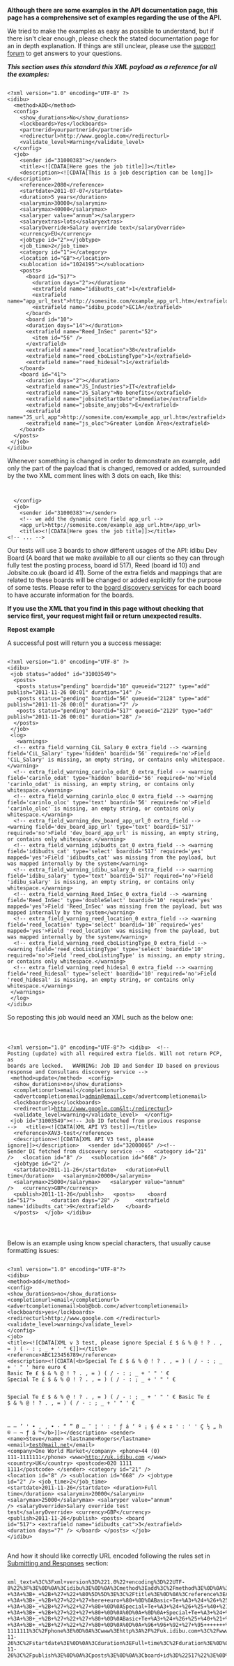 <p><b>Although there are some examples in the API documentation page, this page has a comprehensive set of examples regarding the use of the API.</b></p>
<p>We tried to make the examples as easy as possible to understand, but if there isn&#39;t clear enough, please check the stated documentation page for an in depth explanation. If things are still unclear, please use the <a href="/forum">support forum</a> to get answers to your questions.</p>
<p><em><strong>This section uses this standard this XML payload as a reference for all the examples:</strong></em></p>
<pre>
<code>
&lt;?xml version=&quot;1.0&quot; encoding=&quot;UTF-8&quot; ?&gt;
&lt;idibu&gt;
&nbsp;&nbsp;&lt;method&gt;ADD&lt;/method&gt;
&nbsp;&nbsp;&lt;config&gt;
&nbsp;&nbsp;&nbsp;&nbsp;&lt;show_durations&gt;No&lt;/show_durations&gt;
&nbsp;&nbsp;&nbsp;&nbsp;&lt;lockboards&gt;Yes&lt;/lockboards&gt;
&nbsp;&nbsp;&nbsp;&nbsp;&lt;partnerid&gt;yourpartnerid&lt;/partnerid&gt;
&nbsp;&nbsp;&nbsp;&nbsp;&lt;redirecturl&gt;http://www.google.com&lt;/redirecturl&gt;
&nbsp;&nbsp;&nbsp;&nbsp;&lt;validate_level&gt;Warning&lt;/validate_level&gt;
&nbsp;&nbsp;&lt;/config&gt;
&nbsp;&nbsp;&lt;job&gt;
&nbsp;&nbsp;&nbsp;&nbsp;&lt;sender id=&quot;31000383&quot;&gt;&lt;/sender&gt;
&nbsp;&nbsp;&nbsp;&nbsp;&lt;title&gt;&lt;![CDATA[Here goes the job title]]&gt;&lt;/title&gt;
&nbsp;&nbsp;&nbsp;&nbsp;&lt;description&gt;&lt;![CDATA[This is a job description can be long]]&gt;&lt;/description&gt;
&nbsp;&nbsp;&nbsp;&nbsp;&lt;reference&gt;2080&lt;/reference&gt;
&nbsp;&nbsp;&nbsp;&nbsp;&lt;startdate&gt;2011-07-07&lt;/startdate&gt;
&nbsp;&nbsp;&nbsp;&nbsp;&lt;duration&gt;5 years&lt;/duration&gt;
&nbsp;&nbsp;&nbsp;&nbsp;&lt;salarymin&gt;30000&lt;/salarymin&gt;
&nbsp;&nbsp;&nbsp;&nbsp;&lt;salarymax&gt;40000&lt;/salarymax&gt;
&nbsp;&nbsp;&nbsp;&nbsp;&lt;salaryper value=&quot;annum&quot;&gt;&lt;/salaryper&gt;
&nbsp;&nbsp;&nbsp;&nbsp;&lt;salaryextras&gt;lots&lt;/salaryextras&gt;
&nbsp;&nbsp;&nbsp;&nbsp;&lt;salaryOverride&gt;Salary override text&lt;/salaryOverride&gt;
&nbsp;&nbsp;&nbsp;&nbsp;&lt;currency&gt;EU&lt;/currency&gt;
&nbsp;&nbsp;&nbsp;&nbsp;&lt;jobtype id=&quot;2&quot;&gt;&lt;/jobtype&gt;
&nbsp;&nbsp;&nbsp;&nbsp;&lt;job_time&gt;2&lt;/job_time&gt;
&nbsp;&nbsp;&nbsp;&nbsp;&lt;category id=&quot;1&quot;&gt;&lt;/category&gt;
&nbsp;&nbsp;&nbsp;&nbsp;&lt;location id=&quot;GB&quot;&gt;&lt;/location&gt;
&nbsp;&nbsp;&nbsp;&nbsp;&lt;sublocation id=&quot;1024195&quot;&gt;&lt;/sublocation&gt;
&nbsp;&nbsp;&nbsp;&nbsp;&lt;posts&gt;
&nbsp;&nbsp;&nbsp;&nbsp;&nbsp;&nbsp;&lt;board id=&quot;517&quot;&gt;
&nbsp;&nbsp;&nbsp;&nbsp;&nbsp;&nbsp;&nbsp;&nbsp;&lt;duration days=&quot;2&quot;&gt;&lt;/duration&gt;
&nbsp;&nbsp;&nbsp;&nbsp;&nbsp;&nbsp;&nbsp;&nbsp;&lt;extrafield name=&quot;idibudts_cat&quot;&gt;1&lt;/extrafield&gt;
&nbsp;&nbsp;&nbsp;&nbsp;&nbsp;&nbsp;&nbsp;&nbsp;&lt;extrafield name=&quot;app_url_test&quot;&gt;http://somesite.com/example_app_url.htm&lt;/extrafield&gt;
&nbsp;&nbsp;&nbsp;&nbsp;&nbsp;&nbsp;&nbsp;&nbsp;&lt;extrafield name=&quot;idibu_pcode&quot;&gt;EC1A&lt;/extrafield&gt;
&nbsp;&nbsp;&nbsp;&nbsp;&nbsp;&nbsp;&lt;/board&gt;
&nbsp;&nbsp;&nbsp;&nbsp;&nbsp;&nbsp;&lt;board id=&quot;10&quot;&gt;
&nbsp;&nbsp;&nbsp;&nbsp;&nbsp;&nbsp;&lt;duration days=&quot;14&quot;&gt;&lt;/duration&gt;
&nbsp;&nbsp;&nbsp;&nbsp;&nbsp;&nbsp;&lt;extrafield name=&quot;Reed_InSec&quot; parent=&quot;52&quot;&gt;
&nbsp;&nbsp;&nbsp;&nbsp;&nbsp;&nbsp;&nbsp;&nbsp;&lt;item id=&quot;56&quot; /&gt;
&nbsp;&nbsp;&nbsp;&nbsp;&nbsp;&nbsp;&lt;/extrafield&gt;
&nbsp;&nbsp;&nbsp;&nbsp;&nbsp;&nbsp;&lt;extrafield name=&quot;reed_location&quot;&gt;38&lt;/extrafield&gt;
&nbsp;&nbsp;&nbsp;&nbsp;&nbsp;&nbsp;&lt;extrafield name=&quot;reed_cboListingType&quot;&gt;1&lt;/extrafield&gt;
&nbsp;&nbsp;&nbsp;&nbsp;&nbsp;&nbsp;&lt;extrafield name=&quot;reed_hidesal&quot;&gt;1&lt;/extrafield&gt;
&nbsp;&nbsp;&nbsp;&nbsp;&lt;/board&gt;
&nbsp;&nbsp;&nbsp;&nbsp;&lt;board id=&quot;41&quot;&gt;
&nbsp;&nbsp;&nbsp;&nbsp;&nbsp;&nbsp;&lt;duration days=&quot;2&quot;&gt;&lt;/duration&gt;
&nbsp;&nbsp;&nbsp;&nbsp;&nbsp;&nbsp;&lt;extrafield name=&quot;JS_Industries&quot;&gt;IT&lt;/extrafield&gt;
&nbsp;&nbsp;&nbsp;&nbsp;&nbsp;&nbsp;&lt;extrafield name=&quot;JS_Salary&quot;&gt;No benefits&lt;/extrafield&gt;
&nbsp;&nbsp;&nbsp;&nbsp;&nbsp;&nbsp;&lt;extrafield name=&quot;jobsiteStartDate&quot;&gt;Immediate&lt;/extrafield&gt;
&nbsp;&nbsp;&nbsp;&nbsp;&nbsp;&nbsp;&lt;extrafield name=&quot;jobsite_anyjobs&quot;&gt;E&lt;/extrafield&gt;
&nbsp;&nbsp;&nbsp;&nbsp;&nbsp;&nbsp;&lt;extrafield name=&quot;JS_url_app&quot;&gt;http://somesite.com/example_app_url.htm&lt;/extrafield&gt;
&nbsp;&nbsp;&nbsp;&nbsp;&nbsp;&nbsp;&lt;extrafield name=&quot;js_oloc&quot;&gt;Greater London Area&lt;/extrafield&gt;
&nbsp;&nbsp;&nbsp;&nbsp;&lt;/board&gt;
&nbsp;&nbsp;&lt;/posts&gt;
&nbsp;&lt;/job&gt;
&lt;/idibu&gt;
</code></pre>
<p>Whenever something is changed in order to demonstrate an example, add only the part of the payload that is changed, removed or added, surrounded by the two XML comment lines with 3 dots on each, like this:</p>
<pre>
<code>
<!-- ... -->
&nbsp;&nbsp;&lt;/config&gt;
&nbsp;&nbsp;&lt;job&gt;
&nbsp;&nbsp;&nbsp;&nbsp;&lt;sender id=&quot;31000383&quot;&gt;&lt;/sender&gt;
&nbsp;&nbsp;&nbsp;&nbsp;&lt;!-- we add the dynamic core field app_url --&gt;
&nbsp;&nbsp;&nbsp;&nbsp;&lt;app_url&gt;http://somesite.com/example_app_url.htm&lt;/app_url&gt;
&nbsp;&nbsp;&nbsp;&nbsp;&lt;title&gt;&lt;![CDATA[Here goes the job title]]&gt;&lt;/title&gt;
&lt;!-- ... --&gt;
</code></pre>
<p>Our tests will use 3 boards to show different usages of the API: idibu Dev Board (A board that we make available to all our clients so they can through fully test the posting process, board id 517), Reed (board id 10) and Jobsite.co.uk (board id 41). Some of the extra fields and mappings that are related to these boards will be changed or added explicitly for the purpose of some tests. Please refer to the <a href="/docs/job-board-data">board discovery services</a> for each board to have accurate information for the boards.</p>
<p><strong>If you use the XML that you find in this page without checking that service first, your request might fail or return unexpected results.</strong></p>
<p><b>Repost example</b></p>
<p>A successful post will return you a success message:</p>
<pre>
<code>
&lt;?xml version=&quot;1.0&quot; encoding=&quot;UTF-8&quot; ?&gt;
&lt;idibu&gt;
&nbsp;&lt;job status=&quot;added&quot; id=&quot;31003549&quot;&gt;
&nbsp;&nbsp;&lt;posts&gt;
&nbsp;&nbsp;&nbsp;&lt;posts status=&quot;pending&quot; boardid=&quot;10&quot; queueid=&quot;2127&quot; type=&quot;add&quot; publish=&quot;2011-11-26 00:01&quot; duration=&quot;14&quot; /&gt;
&nbsp;&nbsp;&nbsp;&lt;posts status=&quot;pending&quot; boardid=&quot;56&quot; queueid=&quot;2128&quot; type=&quot;add&quot; publish=&quot;2011-11-26 00:01&quot; duration=&quot;7&quot; /&gt;
&nbsp;&nbsp;&nbsp;&lt;posts status=&quot;pending&quot; boardid=&quot;517&quot; queueid=&quot;2129&quot; type=&quot;add&quot; publish=&quot;2011-11-26 00:01&quot; duration=&quot;28&quot; /&gt;
&nbsp;&nbsp;&lt;/posts&gt;
&nbsp;&lt;/job&gt;
&nbsp;&lt;log&gt;
&nbsp;&nbsp;&nbsp;&lt;warnings&gt;
&nbsp;&nbsp;&lt;!-- extra_field_warning_CiL_Salary_0 extra_field --&gt; &lt;warning field=&#39;CiL_Salary&#39; type=&#39;hidden&#39; boardid=&#39;56&#39; required=&#39;no&#39;&gt;Field &#39;CiL_Salary&#39; is missing, an empty string, or contains only whitespace.&lt;/warning&gt;
&nbsp;&nbsp;&lt;!-- extra_field_warning_carinlo_odat_0 extra_field --&gt; &lt;warning field=&#39;carinlo_odat&#39; type=&#39;hidden&#39; boardid=&#39;56&#39; required=&#39;no&#39;&gt;Field &#39;carinlo_odat&#39; is missing, an empty string, or contains only whitespace.&lt;/warning&gt;
&nbsp;&nbsp;&lt;!-- extra_field_warning_carinlo_oloc_0 extra_field --&gt; &lt;warning field=&#39;carinlo_oloc&#39; type=&#39;text&#39; boardid=&#39;56&#39; required=&#39;no&#39;&gt;Field &#39;carinlo_oloc&#39; is missing, an empty string, or contains only whitespace.&lt;/warning&gt;
&nbsp;&nbsp;&lt;!-- extra_field_warning_dev_board_app_url_0 extra_field --&gt; &lt;warning field=&#39;dev_board_app_url&#39; type=&#39;text&#39; boardid=&#39;517&#39; required=&#39;no&#39;&gt;Field &#39;dev_board_app_url&#39; is missing, an empty string, or contains only whitespace.&lt;/warning&gt;
&nbsp;&nbsp;&lt;!-- extra_field_warning_idibudts_cat_0 extra_field --&gt; &lt;warning field=&#39;idibudts_cat&#39; type=&#39;select&#39; boardid=&#39;517&#39; required=&#39;yes&#39; mapped=&#39;yes&#39;&gt;Field &#39;idibudts_cat&#39; was missing from the payload, but was mapped internally by the system&lt;/warning&gt;
&nbsp;&nbsp;&lt;!-- extra_field_warning_idibu_salary_0 extra_field --&gt; &lt;warning field=&#39;idibu_salary&#39; type=&#39;text&#39; boardid=&#39;517&#39; required=&#39;no&#39;&gt;Field &#39;idibu_salary&#39; is missing, an empty string, or contains only whitespace.&lt;/warning&gt;
&nbsp;&nbsp;&lt;!-- extra_field_warning_Reed_InSec_0 extra_field --&gt; &lt;warning field=&#39;Reed_InSec&#39; type=&#39;doubleSelect&#39; boardid=&#39;10&#39; required=&#39;yes&#39; mapped=&#39;yes&#39;&gt;Field &#39;Reed_InSec&#39; was missing from the payload, but was mapped internally by the system&lt;/warning&gt;
&nbsp;&nbsp;&lt;!-- extra_field_warning_reed_location_0 extra_field --&gt; &lt;warning field=&#39;reed_location&#39; type=&#39;select&#39; boardid=&#39;10&#39; required=&#39;yes&#39; mapped=&#39;yes&#39;&gt;Field &#39;reed_location&#39; was missing from the payload, but was mapped internally by the system&lt;/warning&gt;
&nbsp;&nbsp;&lt;!-- extra_field_warning_reed_cboListingType_0 extra_field --&gt; &lt;warning field=&#39;reed_cboListingType&#39; type=&#39;select&#39; boardid=&#39;10&#39; required=&#39;no&#39;&gt;Field &#39;reed_cboListingType&#39; is missing, an empty string, or contains only whitespace.&lt;/warning&gt;
&nbsp;&nbsp;&lt;!-- extra_field_warning_reed_hidesal_0 extra_field --&gt; &lt;warning field=&#39;reed_hidesal&#39; type=&#39;select&#39; boardid=&#39;10&#39; required=&#39;no&#39;&gt;Field &#39;reed_hidesal&#39; is missing, an empty string, or contains only whitespace.&lt;/warning&gt;
&nbsp;&lt;/warnings&gt;
&nbsp;&lt;/log&gt;
&lt;/idibu&gt;
</code></pre>
<p>So reposting this job would need an XML such as the below one:</p>
<pre>
<code>

&lt;?xml version=&quot;1.0&quot; encoding=&quot;UTF-8&quot;?&gt;
&lt;idibu&gt;
&nbsp;&lt;!-- Posting (update) with all required extra fields. Will not return PCP, as boards are locked.
&nbsp;&nbsp;WARNING: Job ID and Sender ID based on previous response and Consultans discovery service    --&gt;
&nbsp;&lt;method&gt;update&lt;/method&gt;
&nbsp;&lt;config&gt;
&nbsp;&nbsp;&lt;show_durations&gt;no&lt;/show_durations&gt;
&nbsp;&nbsp;&lt;completionurl&gt;email&lt;/completionurl&gt;
&nbsp;&nbsp;&lt;advertcompletionemail&gt;admin@email.com&lt;/advertcompletionemail&gt;
&nbsp;&nbsp;&lt;lockboards&gt;yes&lt;/lockboards&gt;
&nbsp;&nbsp;&lt;redirecturl&gt;http://www.google.com&lt;/redirecturl&gt;
&nbsp;&nbsp;&lt;validate_level&gt;warning&lt;/validate_level&gt;
&nbsp;&lt;/config&gt;
&nbsp;&lt;job id=&quot;31003549&quot;&gt;&lt;!-- Job ID fetched from previous response --&gt;
&nbsp;&nbsp;&lt;title&gt;&lt;![CDATA[XML API V3 test]]&gt;&lt;/title&gt;
&nbsp;&nbsp;&lt;reference&gt;XAV3-test&lt;/reference&gt;
&nbsp;&nbsp;&lt;description&gt;&lt;![CDATA[XML API V3 test, please ignore]]&gt;&lt;/description&gt;
&nbsp;&nbsp;&lt;sender id=&quot;32000065&quot; /&gt;&lt;!-- Sender DI fetched from discovery service --&gt;
&nbsp;&nbsp;&lt;category id=&quot;21&quot; /&gt;
&nbsp;&nbsp;&lt;location id=&quot;8&quot; /&gt;
&nbsp;&nbsp;&lt;sublocation id=&quot;668&quot; /&gt;
&nbsp;&nbsp;&lt;jobtype id=&quot;2&quot; /&gt;
&nbsp;&nbsp;&lt;startdate&gt;2011-11-26&lt;/startdate&gt;
&nbsp;&nbsp;&lt;duration&gt;Full time&lt;/duration&gt;
&nbsp;&nbsp;&lt;salarymin&gt;20000&lt;/salarymin&gt;
&nbsp;&nbsp;&lt;salarymax&gt;25000&lt;/salarymax&gt;
&nbsp;&nbsp;&lt;salaryper value=&quot;annum&quot; /&gt;
&nbsp;&nbsp;&lt;currency&gt;GBP&lt;/currency&gt;
&nbsp;&nbsp;&lt;publish&gt;2011-11-26&lt;/publish&gt;
&nbsp;&nbsp;&lt;posts&gt;
&nbsp;&nbsp;&nbsp;&lt;board id=&quot;517&quot;&gt;
&nbsp;&nbsp;&nbsp;&nbsp;&lt;duration days=&quot;28&quot; /&gt;
&nbsp;&nbsp;&nbsp;&nbsp;&lt;extrafield name=&#39;idibudts_cat&#39;&gt;9&lt;/extrafield&gt;
&nbsp;&nbsp;&nbsp;&lt;/board&gt;
&nbsp;&nbsp;&lt;/posts&gt;
&nbsp;&lt;/job&gt;
&lt;/idibu&gt;

</code></pre>
<p>Below is an example using know special characters, that usually cause formatting issues:</p>
<pre>
<code>
&lt;?xml version=&quot;1.0&quot; encoding=&quot;UTF-8&quot;?&gt;
&lt;idibu&gt;
&lt;method&gt;add&lt;/method&gt;
&lt;config&gt;
&lt;show_durations&gt;no&lt;/show_durations&gt;
&lt;completionurl&gt;email&lt;/completionurl&gt;
&lt;advertcompletionemail&gt;bob@bob.com&lt;/advertcompletionemail&gt;
&lt;lockboards&gt;yes&lt;/lockboards&gt;
&lt;redirecturl&gt;http://www.google.com &lt;/redirecturl&gt;
&lt;validate_level&gt;warning&lt;/validate_level&gt;
&lt;/config&gt;
&lt;job&gt;
&lt;title&gt;&lt;![CDATA[XML v 3 test, please ignore Special &#163; $ &amp; % @ ! ? . , = ) ( - : ; _ + &#39; &quot; €]]&gt;&lt;/title&gt;
&lt;reference&gt;ABC123456789&lt;/reference&gt;
&lt;description&gt;&lt;![CDATA[&lt;b&gt;Special Te &#163; $ &amp; % @ ! ? . , = ) ( / - : ; _ + &#39; &quot; &#39; here euro € 
Basic Te &#163; $ &amp; % @ ! ? . , = ) ( / - : ; _ + &#39; &quot; &#39; € 
Special Te &#163; $ &amp; % @ ! ? . , = ) ( / - : ; _ + &#39; &quot; &#39; € 

 
 Special Te &#163; $ &amp; % @ ! ? . , = ) ( / - : ; _ + &#39; &quot; &#39; € 
Basic Te &#163; $ &amp; % @ ! ? . , = ) ( / - : ; _ + &#39; &quot; &#39; € 

 – – ’ &#39; •       , 	, • &#183; “ ” &#216; … &#168; &#166; &#39; : &#39; ƒ &#225; ‘ &#186; &#161; &#167; &#233; &#215; ‡ &#39; : &#39; &#39; &#199; &#189; „ h &#174; — &#172; ƒ &#225; ™&lt;/b&gt;]]&gt;&lt;/description&gt;
&lt;sender&gt;
&lt;name&gt;Steve&lt;/name&gt;
&lt;lastname&gt;Rogers&lt;/lastname&gt;
&lt;email&gt;test@mail.net&lt;/email&gt;
&lt;company&gt;One World Market&lt;/company&gt;
&lt;phone&gt;44 (0) 111-1111111&lt;/phone&gt;
&lt;www&gt;http://uk.idibu.com &lt;/www&gt;
&lt;country&gt;UK&lt;/country&gt;
&lt;postcode&gt;020 1111 1111&lt;/postcode&gt;
&lt;/sender&gt;
&lt;category id=&quot;21&quot; /&gt;
&lt;location id=&quot;8&quot; /&gt;
&lt;sublocation id=&quot;668&quot; /&gt;
&lt;jobtype id=&quot;2&quot; /&gt;
&lt;job_time&gt;2&lt;/job_time&gt;
&lt;startdate&gt;2011-11-26&lt;/startdate&gt;
&lt;duration&gt;Full time&lt;/duration&gt;
&lt;salarymin&gt;20000&lt;/salarymin&gt;
&lt;salarymax&gt;25000&lt;/salarymax&gt;
&lt;salaryper value=&quot;annum&quot; /&gt;
&lt;salaryOverride&gt;Salary override test test&lt;/salaryOverride&gt;
&lt;currency&gt;GBP&lt;/currency&gt;
&lt;publish&gt;2011-11-26&lt;/publish&gt;
&lt;posts&gt;
&lt;board id=&quot;517&quot;&gt;
&lt;extrafield name=&quot;idibudts_cat&quot;&gt;3&lt;/extrafield&gt;
&lt;duration days=&quot;7&quot; /&gt;
&lt;/board&gt;
&lt;/posts&gt;
&lt;/job&gt;
&lt;/idibu&gt;
</code></pre>
<p>And how it should like correctly URL encoded following the rules set in <a href="http://www.idibuworld.com/docs/submitting-and-responses">Submitting and Responses</a> section:</p>
<pre>
<code>
xml_text=%3C%3Fxml+version%3D%221.0%22+encoding%3D%22UTF-8%22%3F%3E%0D%0A%3Cidibu%3E%0D%0A%3Cmethod%3Eadd%3C%2Fmethod%3E%0D%0A%3Cconfig%3E%0D%0A%3Cshow_durations%3Eno%3C%2Fshow_durations%3E%0D%0A%3Ccompletionurl%3Eemail%3C%2Fcompletionurl%3E%0D%0A%3Cadvertcompletionemail%3Ebob%40bob.com%3C%2Fadvertcompletionemail%3E%0D%0A%3Clockboards%3Eyes%3C%2Flockboards%3E%0D%0A%3Credirecturl%3Ehttp%3A%2F%2Fwww.google.com+%3C%2Fredirecturl%3E%0D%0A%3Cvalidate_level%3Ewarning%3C%2Fvalidate_level%3E%0D%0A%3C%2Fconfig%3E%0D%0A%3Cjob%3E%0D%0A%3Ctitle%3E%3C%21%5BCDATA%5BXML+v+3+test%2C+please+ignore+Special+%A3+%24+%26+%25+%40+%21+%3F+.+%2C+%3D+%29+%28+-+%3A+%3B+_+%2B+%27+%22+%80%5D%5D%3E%3C%2Ftitle%3E%0D%0A%3Creference%3EABC123456789%3C%2Freference%3E%0D%0A%3Cdescription%3E%3C%21%5BCDATA%5B%3Cb%3ESpecial+Te+%A3+%24+%26+%25+%40+%21+%3F+.+%2C+%3D+%29+%28+%2F+-+%3A+%3B+_+%2B+%27+%22+%27+here+euro+%80+%0D%0ABasic+Te+%A3+%24+%26+%25+%40+%21+%3F+.+%2C+%3D+%29+%28+%2F+-+%3A+%3B+_+%2B+%27+%22+%27+%80+%0D%0ASpecial+Te+%A3+%24+%26+%25+%40+%21+%3F+.+%2C+%3D+%29+%28+%2F+-+%3A+%3B+_+%2B+%27+%22+%27+%80+%0D%0A%0D%0A+%0D%0A+Special+Te+%A3+%24+%26+%25+%40+%21+%3F+.+%2C+%3D+%29+%28+%2F+-+%3A+%3B+_+%2B+%27+%22+%27+%80+%0D%0ABasic+Te+%A3+%24+%26+%25+%40+%21+%3F+.+%2C+%3D+%29+%28+%2F+-+%3A+%3B+_+%2B+%27+%22+%27+%80+%0D%0A%0D%0A+%96+%96+%92+%27+%95+++++++%2C+%09%2C+%95+%B7+%93+%94+%D8+%85+%A8+%A6+%27+%3A+%27+%83+%E1+%91+%BA+%A1+%A7+%E9+%D7+%87+%27+%3A+%27+%27+%C7+%BD+%84+h+%AE+%97+%AC+%83+%E1+%99%3C%2Fb%3E%5D%5D%3E%3C%2Fdescription%3E%0D%0A%3Csender%3E%0D%0A%3Cname%3ESteve%3C%2Fname%3E%0D%0A%3Clastname%3ERogers%3C%2Flastname%3E%0D%0A%3Cemail%3Etest%40mail.net%3C%2Femail%3E%0D%0A%3Ccompany%3EOne+World+Market%3C%2Fcompany%3E%0D%0A%3Cphone%3E44+%280%29+111-1111111%3C%2Fphone%3E%0D%0A%3Cwww%3Ehttp%3A%2F%2Fuk.idibu.com+%3C%2Fwww%3E%0D%0A%3Ccountry%3EUK%3C%2Fcountry%3E%0D%0A%3Cpostcode%3E020+1111+1111%3C%2Fpostcode%3E%0D%0A%3C%2Fsender%3E%0D%0A%3Ccategory+id%3D%2221%22+%2F%3E%0D%0A%3Clocation+id%3D%228%22+%2F%3E%0D%0A%3Csublocation+id%3D%22668%22+%2F%3E%0D%0A%3Cjobtype+id%3D%222%22+%2F%3E%0D%0A%3Cjob_time%3E2%3C%2Fjob_time%3E%0D%0A%3Cstartdate%3E2011-11-26%3C%2Fstartdate%3E%0D%0A%3Cduration%3EFull+time%3C%2Fduration%3E%0D%0A%3Csalarymin%3E20000%3C%2Fsalarymin%3E%0D%0A%3Csalarymax%3E25000%3C%2Fsalarymax%3E%0D%0A%3Csalaryper+value%3D%22annum%22+%2F%3E%0D%0A%3CsalaryOverride%3ESalary+override+test+test%3C%2FsalaryOverride%3E%0D%0A%3Ccurrency%3EGBP%3C%2Fcurrency%3E%0D%0A%3Cpublish%3E2011-11-26%3C%2Fpublish%3E%0D%0A%3Cposts%3E%0D%0A%3Cboard+id%3D%22517%22%3E%0D%0A%3Cextrafield+name%3D%22idibudts_cat%22%3E3%3C%2Fextrafield%3E%0D%0A%3Cduration+days%3D%227%22+%2F%3E%0D%0A%3C%2Fboard%3E%0D%0A%3C%2Fposts%3E%0D%0A%3C%2Fjob%3E%0D%0A%3C%2Fidibu%3E
</code></pre>
